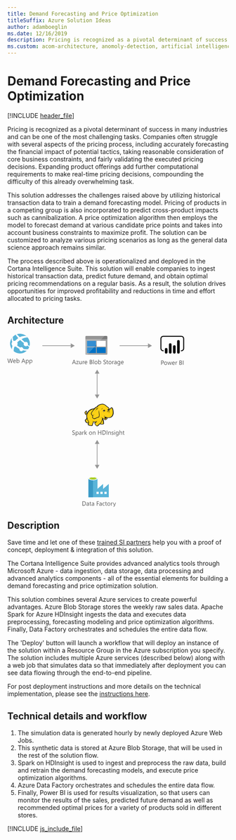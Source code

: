 ```yaml
---
title: Demand Forecasting and Price Optimization
titleSuffix: Azure Solution Ideas
author: adamboeglin
ms.date: 12/16/2019
description: Pricing is recognized as a pivotal determinant of success in many industries and can be one of the most challenging tasks. Companies often struggle with several aspects of the pricing process, including accurately forecasting the financial impact of potential tactics, taking reasonable consideration of core business constraints, and fairly validating the executed pricing decisions. Expanding product offerings add further computational requirements to make real-time pricing decisions, compounding the difficulty of this already overwhelming task.
ms.custom: acom-architecture, anomoly-detection, artificial intelligence, solution architectures, Azure, ai gallery, 'https://azure.microsoft.com/solutions/architecture/demand-forecasting-and-price-optimization/'
---
```

# Demand Forecasting and Price Optimization

[!INCLUDE [header_file](../header.md)]

Pricing is recognized as a pivotal determinant of success in many industries and can be one of the most challenging tasks. Companies often struggle with several aspects of the pricing process, including accurately forecasting the financial impact of potential tactics, taking reasonable consideration of core business constraints, and fairly validating the executed pricing decisions. Expanding product offerings add further computational requirements to make real-time pricing decisions, compounding the difficulty of this already overwhelming task.

This solution addresses the challenges raised above by utilizing historical transaction data to train a demand forecasting model. Pricing of products in a competing group is also incorporated to predict cross-product impacts such as cannibalization. A price optimization algorithm then employs the model to forecast demand at various candidate price points and takes into account business constraints to maximize profit. The solution can be customized to analyze various pricing scenarios as long as the general data science approach remains similar.

The process described above is operationalized and deployed in the Cortana Intelligence Suite. This solution will enable companies to ingest historical transaction data, predict future demand, and obtain optimal pricing recommendations on a regular basis. As a result, the solution drives opportunities for improved profitability and reductions in time and effort allocated to pricing tasks.

## Architecture

<svg class="architecture-diagram" aria-labelledby="demand-forecasting-and-price-optimization" height="394.688" viewbox="0 0 402.691 394.688" width="402.691" xmlns="http://www.w3.org/2000/svg">
    <path d="M12.729 56.644l-2.769 9.8H8.613L6.6 59.282a4.494 4.494 0 01-.157-1h-.031a5.06 5.06 0 01-.178.984L4.2 66.446H2.871L0 56.644h1.265l2.085 7.52a4.959 4.959 0 01.164.984h.034a5.785 5.785 0 01.212-.984l2.167-7.52h1.1l2.078 7.574a5.562 5.562 0 01.164.916H9.3a5.448 5.448 0 01.185-.943l2-7.547zM19.325 63.226h-4.942a2.618 2.618 0 00.629 1.8 2.169 2.169 0 001.654.637 3.439 3.439 0 002.174-.779v1.053a4.065 4.065 0 01-2.44.67 2.959 2.959 0 01-2.331-.954 3.9 3.9 0 01-.848-2.683 3.828 3.828 0 01.926-2.663 2.967 2.967 0 012.3-1.028 2.631 2.631 0 012.126.889 3.7 3.7 0 01.752 2.467zm-1.148-.949a2.283 2.283 0 00-.468-1.512 1.6 1.6 0 00-1.282-.539 1.811 1.811 0 00-1.347.566 2.577 2.577 0 00-.684 1.484zM22.169 65.435h-.027v1.012h-1.121V56.083h1.121v4.594h.027a2.651 2.651 0 012.42-1.395 2.564 2.564 0 012.109.939 3.885 3.885 0 01.762 2.52 4.337 4.337 0 01-.854 2.812 2.846 2.846 0 01-2.338 1.057 2.3 2.3 0 01-2.099-1.175zm-.027-2.824v.979a2.081 2.081 0 00.564 1.473 2.011 2.011 0 003.028-.174 3.579 3.579 0 00.578-2.168 2.824 2.824 0 00-.54-1.832 1.788 1.788 0 00-1.463-.662 1.987 1.987 0 00-1.572.68 2.5 2.5 0 00-.595 1.703zM40.824 66.446h-1.271L38.514 63.7h-4.157l-.978 2.748H32.1l3.76-9.8h1.189zm-2.687-3.781L36.6 58.489a4 4 0 01-.15-.656h-.027a3.69 3.69 0 01-.157.656l-1.526 4.176zM43.265 65.435h-.027v4.23h-1.122V59.446h1.121v1.23h.027a2.651 2.651 0 012.42-1.395 2.562 2.562 0 012.112.939 3.9 3.9 0 01.759 2.52 4.337 4.337 0 01-.854 2.812 2.846 2.846 0 01-2.338 1.057 2.343 2.343 0 01-2.098-1.174zm-.027-2.824v.979a2.081 2.081 0 00.564 1.473 2.011 2.011 0 003.028-.174 3.579 3.579 0 00.578-2.168 2.824 2.824 0 00-.54-1.832 1.788 1.788 0 00-1.463-.662 1.987 1.987 0 00-1.572.68 2.5 2.5 0 00-.596 1.703zM51.5 65.435h-.027v4.23h-1.126V59.446h1.121v1.23h.032a2.651 2.651 0 012.42-1.395 2.562 2.562 0 012.112.939 3.9 3.9 0 01.759 2.52 4.337 4.337 0 01-.854 2.812 2.846 2.846 0 01-2.338 1.057 2.343 2.343 0 01-2.099-1.174zm-.027-2.824v.979a2.081 2.081 0 00.564 1.473 2.011 2.011 0 003.028-.174 3.579 3.579 0 00.578-2.168 2.824 2.824 0 00-.54-1.832 1.788 1.788 0 00-1.463-.662 1.987 1.987 0 00-1.572.68 2.5 2.5 0 00-.6 1.703z" fill="#5b5b5b"/>
    <path d="M42.394 40.269a22.351 22.351 0 01-31.509-4.047 22.3 22.3 0 014.047-31.51A22.4 22.4 0 0146.441 8.76a22.315 22.315 0 01-4.047 31.509z" fill="#59b4d9"/>
    <path d="M38.106 26.538a5.236 5.236 0 006.986.906c0-.222 0-.222.222-.444 2.255 1.571 3.6 2.7 4.491 3.142.24-.665.462-1.35.684-1.793-.906-.684-2.255-1.812-3.826-3.16a5.909 5.909 0 00-.683-4.713 5.152 5.152 0 00-6.3-1.127c-2.237-2.032-4.934-4.509-7.411-6.986 8.094-4.491 13.952-3.825 13.952-3.825a14.937 14.937 0 00-3.16-3.364 25.046 25.046 0 00-15.08 2.7c-2.014-2.033-4.047-4.288-6.3-6.764a17.861 17.861 0 00-2.92 1.127 44.984 44.984 0 006.081 7.651 65.984 65.984 0 00-6.3 5.415 3.074 3.074 0 01-.683.887 7.309 7.309 0 00-3.826.24 17.3 17.3 0 01-1.571-9.684A14.647 14.647 0 0010.2 9.665a13.235 13.235 0 00.906 9 6.744 6.744 0 000 8.334c0 .222.222.444.443.665a25.743 25.743 0 00-1.349 7.892c.222.222.222.444.462.665a27.515 27.515 0 003.586 3.6 31.821 31.821 0 011.59-10.121 7 7 0 003.142-.683c.683.683 1.349 1.127 1.811 1.589a37.234 37.234 0 006.745 4.269 3.975 3.975 0 00.665 3.16 4.646 4.646 0 006.3.887c.462-.443.906-.665 1.127-1.127a45.619 45.619 0 008.778.906c.462 0 2.033-2.255 2.938-3.6a24.6 24.6 0 01-11.033-.665 4.645 4.645 0 00-.905-1.811 4.351 4.351 0 00-5.858-1.127 28.35 28.35 0 01-6.284-4.047 6.125 6.125 0 00-1.127-.906 6.6 6.6 0 00.222-6.745c.222-.444.665-.665.905-.906 2.015-1.793 4.047-3.363 5.84-4.712l-.222-.222.222.222a79.678 79.678 0 008.557 7.189 5.313 5.313 0 00.445 5.167z" fill="#fff"/>
    <path d="M177.773 45.906a1.88 1.88 0 001.8 1.9h46.3a1.9 1.9 0 001.9-1.9v-33.1h-50z" fill="#a0a1a2"/>
    <path d="M225.873 5.106h-46.3a1.88 1.88 0 00-1.8 1.9v5.7h50v-5.7a1.9 1.9 0 00-1.9-1.9" fill="#7a7a7a"/>
    <path fill="#0072c6" d="M181.473 16.206h20.4v13h-20.4zM181.473 31.006h20.4v13h-20.4z"/>
    <path fill="#fff" d="M203.673 16.206h20.3v13h-20.3z"/>
    <path fill="#0072c6" d="M203.673 31.006h20.3v13h-20.3z"/>
    <path d="M179.773 5.106a2.006 2.006 0 00-2 2v38.6a2.006 2.006 0 002 2h2.2l39.4-42.6z" fill="#fff" opacity=".2"/>
    <path d="M156.137 69.256h-1.271l-1.039-2.748h-4.157l-.978 2.748h-1.278l3.76-9.8h1.189zm-2.687-3.78l-1.537-4.176a3.948 3.948 0 01-.15-.656h-.027a3.69 3.69 0 01-.157.656l-1.524 4.177zM162.31 62.577l-4.143 5.723h4.1v.957h-5.747v-.349l4.143-5.694h-3.753v-.957h5.4zM169.419 69.256H168.3v-1.107h-.027a2.3 2.3 0 01-2.16 1.271q-2.5 0-2.5-2.98v-4.184h1.114v4.006q0 2.215 1.7 2.215a1.717 1.717 0 001.35-.6 2.319 2.319 0 00.53-1.583v-4.038h1.121zM175.333 63.391a1.372 1.372 0 00-.848-.226 1.431 1.431 0 00-1.2.677 3.129 3.129 0 00-.482 1.846v3.568h-1.121v-7h1.118V63.7h.027a2.447 2.447 0 01.731-1.152 1.669 1.669 0 011.1-.413 1.839 1.839 0 01.67.1zM181.991 66.036h-4.942a2.616 2.616 0 00.629 1.8 2.167 2.167 0 001.654.636 3.441 3.441 0 002.174-.779v1.057a4.065 4.065 0 01-2.44.67 2.955 2.955 0 01-2.331-.954 3.9 3.9 0 01-.848-2.683 3.83 3.83 0 01.926-2.663 2.971 2.971 0 012.3-1.028 2.631 2.631 0 012.126.889 3.707 3.707 0 01.752 2.468zm-1.148-.95a2.281 2.281 0 00-.468-1.511 1.6 1.6 0 00-1.282-.54 1.808 1.808 0 00-1.347.567 2.577 2.577 0 00-.684 1.483zM187.671 69.256v-9.8h2.789a3.053 3.053 0 012.017.622 2.011 2.011 0 01.745 1.62 2.385 2.385 0 01-.451 1.449 2.432 2.432 0 01-1.244.875v.027a2.492 2.492 0 011.586.749 2.3 2.3 0 01.595 1.644 2.562 2.562 0 01-.9 2.037 3.358 3.358 0 01-2.276.779zm1.148-8.764v3.165H190a2.23 2.23 0 001.483-.455 1.583 1.583 0 00.54-1.281q0-1.43-1.88-1.429zm0 4.2v3.527h1.559a2.334 2.334 0 001.569-.479 1.64 1.64 0 00.557-1.312q0-1.736-2.365-1.736zM196.667 69.256h-1.121V58.893h1.121zM201.863 69.42a3.246 3.246 0 01-2.478-.981 3.631 3.631 0 01-.926-2.6 3.784 3.784 0 01.964-2.755 3.468 3.468 0 012.6-.991 3.14 3.14 0 012.444.964 3.822 3.822 0 01.878 2.673 3.759 3.759 0 01-.947 2.683 3.316 3.316 0 01-2.535 1.007zm.082-6.385a2.131 2.131 0 00-1.709.735 3.015 3.015 0 00-.629 2.026 2.855 2.855 0 00.636 1.962 2.161 2.161 0 001.7.718 2.051 2.051 0 001.671-.7 3.054 3.054 0 00.584-2 3.107 3.107 0 00-.584-2.023 2.041 2.041 0 00-1.669-.718zM208.289 68.244h-.027v1.012h-1.122V58.893h1.121v4.594h.027a2.651 2.651 0 012.42-1.395 2.566 2.566 0 012.109.94 3.878 3.878 0 01.762 2.519 4.344 4.344 0 01-.854 2.813 2.848 2.848 0 01-2.338 1.056 2.3 2.3 0 01-2.098-1.176zm-.027-2.823v.979a2.084 2.084 0 00.564 1.474 2.012 2.012 0 003.028-.175 3.573 3.573 0 00.578-2.167 2.822 2.822 0 00-.54-1.832 1.789 1.789 0 00-1.463-.663 1.984 1.984 0 00-1.572.681 2.5 2.5 0 00-.596 1.703zM218.9 68.859v-1.353a2.629 2.629 0 00.557.369 4.407 4.407 0 00.684.276 5.29 5.29 0 00.721.175 4.018 4.018 0 00.67.062 2.627 2.627 0 001.58-.388 1.475 1.475 0 00.349-1.822 1.979 1.979 0 00-.482-.537 4.859 4.859 0 00-.728-.465q-.42-.221-.906-.468-.513-.259-.957-.526a4.114 4.114 0 01-.772-.588 2.461 2.461 0 01-.516-.729 2.482 2.482 0 01.106-2.119 2.524 2.524 0 01.772-.816 3.5 3.5 0 011.09-.479 4.961 4.961 0 011.248-.157 4.783 4.783 0 012.112.349v1.287a3.828 3.828 0 00-2.229-.6 3.64 3.64 0 00-.752.079 2.088 2.088 0 00-.67.256 1.491 1.491 0 00-.479.458 1.216 1.216 0 00-.185.684 1.407 1.407 0 00.14.649 1.592 1.592 0 00.414.5 4.127 4.127 0 00.667.438q.393.212.906.465t1 .547a4.573 4.573 0 01.827.636 2.837 2.837 0 01.564.772 2.169 2.169 0 01.208.971 2.467 2.467 0 01-.284 1.228 2.328 2.328 0 01-.766.816 3.368 3.368 0 01-1.111.455 6.125 6.125 0 01-1.326.14 5.326 5.326 0 01-.574-.038q-.342-.037-.7-.109a5.377 5.377 0 01-.673-.178 2.069 2.069 0 01-.505-.24zM229.439 69.188a2.167 2.167 0 01-1.046.219q-1.839 0-1.839-2.051v-4.143h-1.2v-.957h1.2v-1.709l1.121-.362v2.071h1.764v.957h-1.764v3.944a1.635 1.635 0 00.239 1 .955.955 0 00.793.3 1.177 1.177 0 00.731-.232zM233.752 69.42a3.246 3.246 0 01-2.478-.981 3.631 3.631 0 01-.926-2.6 3.784 3.784 0 01.964-2.755 3.468 3.468 0 012.6-.991 3.14 3.14 0 012.444.964 3.822 3.822 0 01.878 2.673 3.759 3.759 0 01-.947 2.683 3.316 3.316 0 01-2.535 1.007zm.082-6.385a2.131 2.131 0 00-1.709.735 3.015 3.015 0 00-.625 2.03 2.855 2.855 0 00.636 1.962 2.161 2.161 0 001.7.718 2.051 2.051 0 001.671-.7 3.054 3.054 0 00.584-2 3.107 3.107 0 00-.584-2.023 2.041 2.041 0 00-1.673-.722zM242.68 63.391a1.372 1.372 0 00-.848-.226 1.431 1.431 0 00-1.2.677 3.129 3.129 0 00-.482 1.846v3.568h-1.12v-7h1.121V63.7h.027a2.447 2.447 0 01.731-1.152 1.669 1.669 0 011.1-.413 1.839 1.839 0 01.67.1zM248.908 69.256h-1.121v-1.094h-.027a2.347 2.347 0 01-2.153 1.258 2.3 2.3 0 01-1.637-.554 1.919 1.919 0 01-.591-1.47q0-1.961 2.311-2.283l2.1-.294q0-1.784-1.442-1.784a3.445 3.445 0 00-2.283.861v-1.148a4.337 4.337 0 012.379-.656q2.468 0 2.468 2.611zm-1.121-3.541l-1.688.232a2.759 2.759 0 00-1.176.386 1.115 1.115 0 00-.4.981 1.067 1.067 0 00.366.837 1.411 1.411 0 00.974.325 1.8 1.8 0 001.377-.585 2.086 2.086 0 00.543-1.479zM256.995 68.7q0 3.855-3.691 3.855a4.955 4.955 0 01-2.27-.492v-1.125a4.659 4.659 0 002.256.656q2.584 0 2.584-2.748v-.766h-.027a2.833 2.833 0 01-4.508.407 3.733 3.733 0 01-.8-2.506 4.36 4.36 0 01.858-2.837 2.865 2.865 0 012.348-1.053 2.281 2.281 0 012.1 1.135h.027v-.971h1.121zm-1.121-2.6v-1.041a2 2 0 00-.564-1.429 1.857 1.857 0 00-1.4-.595 1.947 1.947 0 00-1.627.755 3.372 3.372 0 00-.588 2.116 2.9 2.9 0 00.564 1.87 1.822 1.822 0 001.494.7 1.952 1.952 0 001.535-.67 2.5 2.5 0 00.586-1.715zM264.89 66.036h-4.942a2.616 2.616 0 00.629 1.8 2.167 2.167 0 001.654.636 3.441 3.441 0 002.169-.772v1.05a4.065 4.065 0 01-2.44.67 2.955 2.955 0 01-2.331-.954 3.9 3.9 0 01-.848-2.683 3.83 3.83 0 01.926-2.663 2.971 2.971 0 012.3-1.028 2.631 2.631 0 012.126.889 3.707 3.707 0 01.752 2.468zm-1.148-.95a2.281 2.281 0 00-.468-1.511 1.6 1.6 0 00-1.282-.54 1.808 1.808 0 00-1.347.567 2.577 2.577 0 00-.684 1.483zM351.5 67.028v3.705h-1.15v-9.8h2.693a3.553 3.553 0 012.437.766 2.734 2.734 0 01.865 2.16 2.972 2.972 0 01-.96 2.283 3.673 3.673 0 01-2.594.889zm0-5.059v4.02h1.2a2.69 2.69 0 001.815-.544 1.924 1.924 0 00.625-1.534q0-1.942-2.3-1.941zM360.446 70.9a3.249 3.249 0 01-2.478-.981 3.631 3.631 0 01-.926-2.6 3.788 3.788 0 01.964-2.756 3.467 3.467 0 012.6-.99 3.14 3.14 0 012.444.963 3.825 3.825 0 01.878 2.674 3.762 3.762 0 01-.947 2.683 3.316 3.316 0 01-2.535 1.007zm.082-6.385a2.131 2.131 0 00-1.709.734 3.019 3.019 0 00-.629 2.027 2.852 2.852 0 00.636 1.961 2.161 2.161 0 001.7.719 2.049 2.049 0 001.671-.705 3.053 3.053 0 00.584-2 3.107 3.107 0 00-.584-2.023 2.039 2.039 0 00-1.669-.715zM374.542 63.733l-2.1 7h-1.162l-1.442-5.012a3.247 3.247 0 01-.109-.648h-.029a3.059 3.059 0 01-.144.635l-1.565 5.025h-1.121l-2.119-7h1.176L367.378 69a3.167 3.167 0 01.1.629h.055a2.931 2.931 0 01.123-.643l1.613-5.25h1.025l1.449 5.277a3.784 3.784 0 01.1.629h.055a2.915 2.915 0 01.116-.629l1.422-5.277zM381.4 67.513h-4.942a2.618 2.618 0 00.629 1.8 2.169 2.169 0 001.654.637 3.439 3.439 0 002.174-.779v1.053a4.065 4.065 0 01-2.44.67 2.959 2.959 0 01-2.331-.954 3.9 3.9 0 01-.848-2.683 3.828 3.828 0 01.926-2.663 2.967 2.967 0 012.3-1.028 2.631 2.631 0 012.126.889 3.7 3.7 0 01.752 2.467zm-1.148-.949a2.283 2.283 0 00-.468-1.512 1.6 1.6 0 00-1.282-.539 1.811 1.811 0 00-1.347.566 2.577 2.577 0 00-.684 1.484zM386.744 64.868a1.37 1.37 0 00-.848-.227 1.432 1.432 0 00-1.2.678 3.129 3.129 0 00-.482 1.846v3.568h-1.121v-7h1.121v1.441h.027a2.447 2.447 0 01.731-1.151 1.664 1.664 0 011.1-.413 1.816 1.816 0 01.67.1zM391.946 70.733v-9.8h2.789a3.051 3.051 0 012.017.621 2.012 2.012 0 01.745 1.621 2.385 2.385 0 01-.451 1.449 2.436 2.436 0 01-1.244.875v.027a2.491 2.491 0 011.586.748 2.3 2.3 0 01.595 1.645 2.564 2.564 0 01-.9 2.037 3.358 3.358 0 01-2.276.779zm1.148-8.764v3.164h1.176a2.229 2.229 0 001.483-.454 1.585 1.585 0 00.54-1.282q0-1.428-1.88-1.428zm0 4.2v3.527h1.559a2.339 2.339 0 001.569-.479 1.641 1.641 0 00.557-1.312q0-1.737-2.365-1.736zM401.12 70.733h-1.148v-9.8h1.148z" fill="#5b5b5b"/>
    <path d="M396.316 39.848h-1.09v-2.18h1.09a4.2 4.2 0 004.195-4.195V11.205a4.2 4.2 0 00-4.195-4.2h-41.3a4.2 4.2 0 00-4.195 4.2v22.269a4.2 4.2 0 004.195 4.195h1.09v2.18h-1.09a6.382 6.382 0 01-6.374-6.375V11.205a6.382 6.382 0 016.375-6.375h41.3a6.382 6.382 0 016.375 6.375v22.269a6.382 6.382 0 01-6.375 6.375"/>
    <path d="M361.711 32.549a2.958 2.958 0 012.958 2.958v6.821a2.958 2.958 0 01-2.958 2.958 2.958 2.958 0 01-2.959-2.957v-6.821a2.958 2.958 0 012.958-2.958zM371.015 45.287a2.959 2.959 0 01-2.959-2.958V24.82a2.959 2.959 0 115.917 0v17.509a2.959 2.959 0 01-2.958 2.959M389.622 45.2a2.959 2.959 0 01-2.959-2.958v-24.8a2.959 2.959 0 115.917 0v24.8a2.959 2.959 0 01-2.958 2.959M380.319 45.287a2.959 2.959 0 01-2.959-2.958V29.322a2.959 2.959 0 115.917 0v13.007a2.959 2.959 0 01-2.958 2.959"/>
    <path fill="#fcd116" d="M198.571 170.718l-4.625.793-4.097 1.85-3.568 2.246-3.436 4.097-1.851 1.983-1.85.66-.528-1.189.925-1.189.132-1.718h.661l.528.528-.132-1.718-.661-.528v-.661l-1.586.925-1.585 1.718-.265 1.586.661 1.321.529 2.115 1.189.528h1.322l1.189-.793-.793 4.097.793 4.493-.925 2.115-2.775 3.039.396 1.983 1.454 2.114 2.511 1.718 1.454.265h1.453l-.925 3.964 3.436 1.454 4.361.528 1.454-1.057.132-2.511 1.718-2.775.132-2.247 3.965.397 3.7-.397-3.7 2.247.661 2.643 2.246 3.7 2.379.926 1.718-.661.793-1.586 3.832-2.907.793.66 5.947.265 1.19-1.058.132-1.718-.397-.66-.264-4.626-1.982-3.964.264-1.851 1.189.661 3.437 3.172 1.585.132 1.851-.793 1.85-1.321.925-3.04 5.286.397 3.304-1.322 2.643-2.379 1.85-3.568.529-4.229-.397-4.757-1.057-4.362-1.057-1.453-1.454-.397-2.511 2.776-2.247.792-1.982-3.303-1.982-1.851-1.19-.66-4.228-3.701-3.569-1.85-3.436-.264-4.096.661-3.569 1.321-2.378 1.982-1.983 2.379-1.982.529-3.436 3.304z"/>
    <path d="M241.521 174.55a14.653 14.653 0 00-1.586-5.286c-.132-.132-.264-.4-.4-.529a5.457 5.457 0 00-1.454-.925 1.96 1.96 0 00-1.718 0c-.132.132-.264.132-.4.264a7.33 7.33 0 00-.793 1.057 9.318 9.318 0 01-.925 1.189 5.128 5.128 0 01-1.454.793 5.128 5.128 0 00-.793-1.454 12.4 12.4 0 00-1.189-1.586l-1.057-1.057-1.189-.793a29.418 29.418 0 01-3.172-2.511c-.4-.4-.925-.793-1.322-1.189a11.711 11.711 0 00-7-3.04 19.132 19.132 0 00-7.929 1.718 13.93 13.93 0 00-3.436 2.114 18.967 18.967 0 00-2.511 2.907 3.91 3.91 0 00-1.322.264 4.69 4.69 0 00-1.586 1.057 8.55 8.55 0 01-1.185 1.057l-1.057 1.057a28.952 28.952 0 00-6.872 1.718 19.8 19.8 0 00-5.683 3.436 9.936 9.936 0 00-1.982 2.114 21.524 21.524 0 00-1.454 2.247l-1.189 1.189a2.742 2.742 0 01-1.322.793 1.023 1.023 0 01-.4.132v-.132a3.389 3.389 0 00.793-2.511c.132.132.132.264.264.4s.132.264.264.4l.264-.264.4.132a5.542 5.542 0 00.132-2.114 1.816 1.816 0 00-.661-1.057c0-.132.132-.132.132-.264a1.91 1.91 0 00.264-.925l-.264-.132.264.132.4-.264-.529.132a8.585 8.585 0 00-3.568 2.247 5.868 5.868 0 00-1.057 1.454 2.949 2.949 0 00-.4 1.718 3.97 3.97 0 00.793 1.454 8.422 8.422 0 00.264.925 1.878 1.878 0 01.264.793 2.746 2.746 0 001.454 1.322 3.221 3.221 0 001.586 0c-.132.661-.132 1.322-.264 1.982a27.663 27.663 0 00.132 3.172 1.676 1.676 0 00.132.793c0 .264.132.529.132.793a1.878 1.878 0 00-.264.793 5.523 5.523 0 01-.529 1.322l-1.057 1.057-.925.925-.264.264a1.625 1.625 0 00-.661 1.85 18.821 18.821 0 00.661 2.114 8.032 8.032 0 001.322 1.85 14.113 14.113 0 003.3 2.114 3.92 3.92 0 002.114.264c0 .132 0 .264-.132.264a6.443 6.443 0 00-.4.925c-.793 1.85 0 2.775 1.322 3.3a12.99 12.99 0 002.114.661c.132 0 .264.132.529.132a19.751 19.751 0 003.7.793c1.454.132 2.775-.264 3.172-1.586a5.816 5.816 0 00.264-1.322V206a7.076 7.076 0 01.925-1.586c0-.132.132-.132.132-.264.264-.529.529-.793.529-1.189v-1.586a15.994 15.994 0 002.511.132h1.322c-.132 0-.264.132-.4.132a.129.129 0 00-.132.132c-1.189.529-1.189 1.718-.793 2.775a6.285 6.285 0 001.454 2.643 10.365 10.365 0 002.643 3.04c1.057.661 2.247.661 3.832-.132a2.746 2.746 0 001.322-1.454c.132-.132.264-.4.4-.529a19.778 19.778 0 011.982-1.586 5.6 5.6 0 01.925-.661 4.4 4.4 0 00.793.4 4.955 4.955 0 001.454.132h3.436a3.823 3.823 0 002.247-.4 2.286 2.286 0 001.057-1.982v-1.057a1.757 1.757 0 00-.4-.925v-2.907a6.633 6.633 0 00-.264-1.586 6.442 6.442 0 00-.529-1.454c-.132-.4-.264-.661-.4-1.057l-.264.132.264-.132a8.084 8.084 0 00-.661-1.586v-.4l.529.529.793.793a9.1 9.1 0 001.718 1.454 3.19 3.19 0 002.247.529 5.239 5.239 0 002.907-1.057 6.459 6.459 0 001.85-2.379c.132-.264.132-.529.264-.793 0-.264.132-.4.132-.661a15.132 15.132 0 004.229.132 11.72 11.72 0 003.832-1.057 9.717 9.717 0 003.832-3.832 14.938 14.938 0 001.85-5.947c-.116-1.58-.248-3.956-.645-6.206zM221.7 190.541c-.4 1.322-1.057 3.568.793 3.965a2.354 2.354 0 001.982-.4 3.724 3.724 0 01-1.718 0 1.159 1.159 0 01-.925-.793c.132.132.4.132.925.264 1.322.264 2.643-.264 2.907-1.322a13.663 13.663 0 01.4-1.586 8.422 8.422 0 00.925.264c-.132.529-.4 1.057-.529 1.718a3.737 3.737 0 01-3.7 2.511c-1.454 0-2.247-.925-3.3-1.718-.661-.529-1.322-1.189-1.982-1.718a14.62 14.62 0 01-4.758-2.379 9.045 9.045 0 003.568 2.775 34.584 34.584 0 01-1.718 6.343c-.264 1.057-2.775 5.154-3.568 5.55-.529.264-3.568 2.907-4.229 3.3a5.93 5.93 0 01-1.454 1.718c-1.982 1.057-3.3-.925-4.361-2.643-.529-.793-1.85-3.04-.661-3.7 1.057-.529 1.718-1.057 2.907-1.718a4.016 4.016 0 00.661.925c0-.4-.132-.661-.132-1.057a3.772 3.772 0 010-1.718c0-.529.132-1.189.132-1.718-.132.661-.529 1.189-.661 1.85a1.191 1.191 0 00-.132.661 21.353 21.353 0 01-7.665.132c-.132-.925-.4-1.982-.529-2.643v4.229a3.008 3.008 0 01-.529 2.114c-.4.793-.661.925-1.322 2.247a11.368 11.368 0 01-.132 2.114c-.4 1.322-3.965.264-4.89 0-1.189-.264-3.568-.793-3.04-2.379a19.168 19.168 0 001.189-4.758 25.648 25.648 0 01-4.493-11.1 13.782 13.782 0 01.529-6.476 17.58 17.58 0 014.625-7.268c3.04-2.643 5.815-3.7 10.308-4.361-1.057 1.189-2.114 2.511-3.3 3.832a20.478 20.478 0 00-2.643 4.229c-1.057 2.114-1.057 2.907.4 4.625 1.189 1.586 1.85 2.247 2.247 3.832a8.559 8.559 0 00-.661 2.775c1.454 1.586 2.511 2.643 3.832 2.907a5.118 5.118 0 003.7-.4c2.643-1.322 5.154-3.172 8.194-3.3 1.454-3.436 1.322-6.343.529-9.779a58.531 58.531 0 01-.793-6.74 17.227 17.227 0 00-.264 6.872c.529 2.907.925 6.079-.529 8.59-2.775.264-5.154 1.85-7.665 3.172a4.364 4.364 0 01-3.172.264c-.793-.132-1.454-.793-2.643-2.114a6.139 6.139 0 01.793-3.04 57.631 57.631 0 013.172-5.418c-1.322 1.718-2.643 3.172-3.7 4.758a12.324 12.324 0 00-1.982-3.172 2.784 2.784 0 01-.4-3.436 14.2 14.2 0 012.633-4.223c2.114-2.379 4.1-4.89 6.476-7.268a5.035 5.035 0 013.436-1.454c1.586-.264 3.04-.529 4.625-.925a26.978 26.978 0 01-4.493.4c1.454-1.85 2.247-2.907 4.625-3.965 5.815-2.511 9.515-2.775 14.008 1.057a31.639 31.639 0 003.436 2.775 5.816 5.816 0 00-1.322.264 5.038 5.038 0 011.982.132c.132.132.4.264.529.4a5.381 5.381 0 011.85 1.586 17.5 17.5 0 011.586 2.643c-.264-.132-.529-.132-.793-.264a.8.8 0 00-.529-.132 1.589 1.589 0 00-1.057.264 4.306 4.306 0 01-1.718.529 1.459 1.459 0 001.057 0h.132c-.132.132-.132.4-.264.661a2.249 2.249 0 00.132.925c0 .132.132.132.132.264-.264.132-.4.132-.661.264a12.736 12.736 0 013.172 0c.132.4.132.661.264 1.057h-.4a1.808 1.808 0 00-1.85-.132c-2.247.529-1.718 1.85-2.775 3.832 1.057-1.322 1.057-2.775 2.775-3.172.4-.132.661-.264.925-.132a2.593 2.593 0 00-1.189 1.189c-.529 1.454-.132 2.511-.793 3.832.661-1.189.661-2.247 1.322-3.568.264-.4 1.057-1.189 1.454-1.189h.4a12.866 12.866 0 01.132 2.114 57.563 57.563 0 01-.529 3.568 9.474 9.474 0 001.189-3.568 10 10 0 000-3.965c-.4-1.85 1.454-1.454 2.511-2.379.793-.661 1.322-1.586 1.982-2.247s1.85.264 2.114 1.057a26.308 26.308 0 011.454 10.572c-.4 3.3-1.982 7-4.89 8.59-3.7 2.114-8.194.793-11.894-.4a9.44 9.44 0 01-1.982-1.057 2.969 2.969 0 01.268 2.383zm-3.3 13.348c-.132 1.322-.529 1.454-1.85 1.454a27.623 27.623 0 01-3.3-.132 7.179 7.179 0 01-1.454-.264c1.189-.925 3.3-4.625 3.7-5.947s.925-2.511 1.189-3.832a7.451 7.451 0 00.529 1.586 7.821 7.821 0 01.661 2.511 25.464 25.464 0 00.132 3.172 2.045 2.045 0 01.387 1.451zM179.805 176.4a2.109 2.109 0 00-.4 1.057c-.4 1.454.132 2.775-1.189 3.832.661 1.189.529 1.718 1.982 1.189a5.457 5.457 0 001.454-.925c-.132.529-.4 1.057-.529 1.586 0 .132 0 .132-.132.264-1.057.4-2.379.661-2.907-.4a6.543 6.543 0 01-.529-1.718c-1.715-1.713.796-4.092 2.25-4.885zm.132 1.586a.8.8 0 01.132-.529c0-.132 0-.132.132-.264.4.264.4.529.529 1.057-.264-.264-.53-.396-.793-.264zm1.322 15.462a31.234 31.234 0 003.568 7.665 9.105 9.105 0 01-.4 1.057c-1.057 1.454-3.7-.661-4.493-1.454a5.346 5.346 0 01-1.586-2.907c-.132-.661 0-.661.529-1.189l1.982-1.982zm50.351-21.805c0 .132.132.264.132.4l-.132.132c-.132-.132-.264-.4-.4-.529zm-49.162 8.057zm-2.114-3.172zm-3.3 5.022zm18.5 19.427zm32.246-9.779zm11.894-4.493z" fill="#1e1e1e"/>
    <path d="M224.341 175.079a13.744 13.744 0 00-1.982.264c0-.264-.132-.4-.132-.661a1.876 1.876 0 00-1.189-1.057c.4-.264.925-.529 1.322-.793-1.057.529-2.247.4-3.172.925-.793.529-1.85 2.247-2.643 2.907a11.024 11.024 0 001.586-1.057 2.45 2.45 0 00.264.925 2.082 2.082 0 00.925.925 4.134 4.134 0 00-.661 1.322 11.547 11.547 0 015.682-3.7zM214.826 173.1a5.216 5.216 0 013.3-4.1c-3.168.793-3.697 2.114-3.3 4.1zM219.98 188.162c-.132.4-.132 1.057-.264 1.454a5.72 5.72 0 01.661-1.586c.264-.529.4-.529.925-.793a12.28 12.28 0 001.322-.661c-.4 0-1.057.264-1.454.264-.926.133-1.058.397-1.19 1.322zM203.064 170.321c-1.189 1.189-2.247 5.022-2.643 6.608.529-1.322 1.982-4.89 3.04-5.815a2.765 2.765 0 01.793-.529c-.793 1.322-.661 1.586-.4 3.3a6.977 6.977 0 011.85-3.832c1.057-.264 2.114-.661 3.3-1.057-1.322.132-2.511.264-3.832.4-1.183.264-1.447.264-2.108.925z" fill="#1e1e1e"/>
    <path d="M218.791 177.061a.887.887 0 011.586-.793v.132a8.551 8.551 0 00-1.189 1.057.422.422 0 01-.4-.4" fill="#fffacb"/>
    <path d="M147.935 229.5v-1.35a2.616 2.616 0 00.557.369 4.407 4.407 0 00.684.276 5.29 5.29 0 00.721.175 4.022 4.022 0 00.67.062 2.626 2.626 0 001.583-.393 1.475 1.475 0 00.349-1.822 1.979 1.979 0 00-.482-.537 4.859 4.859 0 00-.728-.465q-.42-.221-.906-.468-.513-.259-.957-.526a4.114 4.114 0 01-.772-.588 2.453 2.453 0 01-.516-.729 2.482 2.482 0 01.106-2.119 2.529 2.529 0 01.772-.816 3.5 3.5 0 011.09-.479 4.961 4.961 0 011.248-.157 4.78 4.78 0 012.112.349v1.292a3.826 3.826 0 00-2.229-.6 3.643 3.643 0 00-.752.079 2.093 2.093 0 00-.67.256 1.5 1.5 0 00-.479.458 1.216 1.216 0 00-.185.684 1.4 1.4 0 00.14.649 1.6 1.6 0 00.414.5 4.127 4.127 0 00.667.438q.393.212.906.465t1 .547a4.556 4.556 0 01.827.636 2.837 2.837 0 01.564.772 2.176 2.176 0 01.208.971 2.467 2.467 0 01-.284 1.228 2.333 2.333 0 01-.766.816 3.364 3.364 0 01-1.111.455 6.125 6.125 0 01-1.326.14 5.341 5.341 0 01-.574-.038q-.342-.037-.7-.109a5.4 5.4 0 01-.673-.178 2.069 2.069 0 01-.508-.243zM156.828 228.889h-.028v4.231h-1.12V222.9h1.12v1.23h.027a2.651 2.651 0 012.42-1.395 2.563 2.563 0 012.112.94 3.89 3.89 0 01.759 2.519 4.342 4.342 0 01-.854 2.813 2.848 2.848 0 01-2.338 1.056 2.341 2.341 0 01-2.098-1.174zm-.027-2.823v.978a2.084 2.084 0 00.564 1.474 2.012 2.012 0 003.028-.175 3.576 3.576 0 00.578-2.167 2.822 2.822 0 00-.54-1.832 1.789 1.789 0 00-1.463-.663 1.984 1.984 0 00-1.572.681 2.5 2.5 0 00-.596 1.704zM168.736 229.9h-1.121v-1.094h-.027a2.347 2.347 0 01-2.153 1.258 2.3 2.3 0 01-1.637-.554 1.918 1.918 0 01-.591-1.47q0-1.961 2.311-2.283l2.1-.294q0-1.784-1.442-1.784a3.446 3.446 0 00-2.283.861v-1.148a4.337 4.337 0 012.379-.656q2.468 0 2.468 2.611zm-1.121-3.541l-1.688.232a2.759 2.759 0 00-1.176.386 1.116 1.116 0 00-.4.981 1.065 1.065 0 00.366.837 1.411 1.411 0 00.974.325 1.8 1.8 0 001.377-.585 2.086 2.086 0 00.543-1.479zM174.5 224.035a1.371 1.371 0 00-.848-.226 1.431 1.431 0 00-1.2.677 3.129 3.129 0 00-.482 1.846v3.568h-1.121v-7h1.121v1.442h.03a2.45 2.45 0 01.731-1.152 1.669 1.669 0 011.1-.413 1.837 1.837 0 01.67.1zM181.526 229.9h-1.572l-3.09-3.363h-.027v3.363h-1.121v-10.363h1.121v6.569h.027l2.936-3.206h1.47l-3.247 3.377zM189.436 230.065a3.245 3.245 0 01-2.478-.981 3.631 3.631 0 01-.926-2.6 3.784 3.784 0 01.964-2.755 3.468 3.468 0 012.6-.991 3.14 3.14 0 012.444.964 3.822 3.822 0 01.878 2.673 3.761 3.761 0 01-.947 2.683 3.316 3.316 0 01-2.535 1.007zm.082-6.385a2.132 2.132 0 00-1.709.735 3.015 3.015 0 00-.629 2.026 2.855 2.855 0 00.636 1.962 2.161 2.161 0 001.7.718 2.051 2.051 0 001.671-.7 3.054 3.054 0 00.584-2 3.107 3.107 0 00-.584-2.023 2.041 2.041 0 00-1.669-.718zM200.523 229.9H199.4v-3.992q0-2.228-1.627-2.229a1.766 1.766 0 00-1.391.632 2.344 2.344 0 00-.55 1.6v3.989h-1.121v-7h1.121v1.162h.027a2.527 2.527 0 012.3-1.326 2.142 2.142 0 011.757.741 3.3 3.3 0 01.608 2.144zM213.99 229.9h-1.148v-4.47h-5.072v4.47h-1.148v-9.8h1.148v4.3h5.072v-4.3h1.148zM216.561 229.9v-9.8h2.707q5.182 0 5.182 4.778a4.814 4.814 0 01-1.439 3.646 5.335 5.335 0 01-3.852 1.378zm1.148-8.764v7.725h1.463a4.154 4.154 0 003-1.032 3.87 3.87 0 001.073-2.926q0-3.768-4.006-3.767zM227.525 229.9h-1.148v-9.8h1.148zM235.763 229.9h-1.121v-3.992q0-2.228-1.627-2.229a1.766 1.766 0 00-1.391.632 2.344 2.344 0 00-.55 1.6v3.989h-1.121v-7h1.121v1.162h.027a2.527 2.527 0 012.3-1.326 2.142 2.142 0 011.757.741 3.3 3.3 0 01.608 2.144zM237.451 229.648v-1.2a3.318 3.318 0 002.017.677q1.477 0 1.477-.984a.862.862 0 00-.126-.476 1.279 1.279 0 00-.342-.345 2.641 2.641 0 00-.506-.271q-.291-.119-.625-.249a8.083 8.083 0 01-.817-.372 2.51 2.51 0 01-.588-.424 1.58 1.58 0 01-.355-.537 1.9 1.9 0 01-.12-.7 1.677 1.677 0 01.226-.872 2 2 0 01.6-.635 2.766 2.766 0 01.858-.387 3.833 3.833 0 01.995-.13 4.011 4.011 0 011.627.314v1.135a3.174 3.174 0 00-1.777-.506 2.117 2.117 0 00-.567.071 1.4 1.4 0 00-.434.2.928.928 0 00-.28.312.813.813 0 00-.1.4.954.954 0 00.1.458 1.008 1.008 0 00.291.328 2.25 2.25 0 00.465.26q.273.117.622.253a8.4 8.4 0 01.834.366 2.819 2.819 0 01.629.424 1.646 1.646 0 01.4.543 1.756 1.756 0 01.14.731 1.726 1.726 0 01-.229.9 1.959 1.959 0 01-.612.636 2.821 2.821 0 01-.882.376 4.352 4.352 0 01-1.046.123 3.979 3.979 0 01-1.875-.419zM244.39 221.123a.71.71 0 01-.513-.205.692.692 0 01-.212-.52.719.719 0 01.725-.731.722.722 0 01.523.209.73.73 0 010 1.035.72.72 0 01-.523.212zm.547 8.777h-1.121v-7h1.121zM253.181 229.34q0 3.855-3.691 3.855a4.956 4.956 0 01-2.27-.492v-1.121a4.662 4.662 0 002.256.656q2.584 0 2.584-2.748v-.766h-.027a2.833 2.833 0 01-4.508.407 3.73 3.73 0 01-.8-2.506 4.357 4.357 0 01.858-2.837 2.865 2.865 0 012.348-1.053 2.281 2.281 0 012.1 1.135h.027v-.97h1.121zm-1.121-2.6v-1.04a2 2 0 00-.564-1.429 1.857 1.857 0 00-1.4-.595 1.948 1.948 0 00-1.627.755 3.372 3.372 0 00-.588 2.116 2.9 2.9 0 00.564 1.87 1.823 1.823 0 001.494.7 1.953 1.953 0 001.535-.67 2.5 2.5 0 00.586-1.712zM261.261 229.9h-1.121v-4.033q0-2.187-1.627-2.187a1.775 1.775 0 00-1.381.632 2.358 2.358 0 00-.561 1.624v3.964h-1.121v-10.363h1.121v4.525h.027a2.546 2.546 0 012.3-1.326q2.365 0 2.365 2.851zM266.62 229.832a2.164 2.164 0 01-1.046.219q-1.839 0-1.839-2.051v-4.143h-1.2v-.957h1.2v-1.709l1.121-.362v2.071h1.764v.957h-1.764v3.943a1.635 1.635 0 00.239 1 .956.956 0 00.793.3 1.176 1.176 0 00.731-.232z" fill="#5b5b5b"/>
    <path fill="#969696" d="M79.638 26.562h66.265v1.5H79.638z"/>
    <path fill="#969696" d="M144.371 22.076l9.067 5.235-9.067 5.236V22.076zM255.638 26.562h66.265v1.5h-66.265z"/>
    <path fill="#969696" d="M320.371 22.076l9.067 5.235-9.067 5.236V22.076zM203.742 89.198h1.5v50.73h-1.5z"/>
    <path fill="#969696" d="M209.727 138.397l-5.235 9.067-5.236-9.067h10.471zM209.727 90.731l-5.235-9.068-5.236 9.068h10.471zM203.742 249.198h1.5v50.73h-1.5z"/>
    <path fill="#969696" d="M209.727 298.397l-5.235 9.067-5.236-9.067h10.471zM209.727 250.731l-5.235-9.068-5.236 9.068h10.471z"/>
    <path d="M171.022 391.393v-9.8h2.707q5.182 0 5.182 4.778a4.812 4.812 0 01-1.439 3.646 5.335 5.335 0 01-3.852 1.378zm1.148-8.764v7.725h1.463a4.154 4.154 0 003-1.032 3.87 3.87 0 001.073-2.926q0-3.768-4.006-3.767zM185.7 391.393h-1.121V390.3h-.027a2.347 2.347 0 01-2.153 1.258 2.3 2.3 0 01-1.639-.558 1.919 1.919 0 01-.591-1.47q0-1.961 2.311-2.283l2.1-.294q0-1.784-1.442-1.784a3.446 3.446 0 00-2.283.861v-1.148a4.337 4.337 0 012.379-.656q2.468 0 2.468 2.611zm-1.121-3.541l-1.688.232a2.759 2.759 0 00-1.176.386 1.116 1.116 0 00-.4.981 1.067 1.067 0 00.366.837 1.411 1.411 0 00.974.325 1.8 1.8 0 001.377-.585 2.086 2.086 0 00.543-1.479zM191.058 391.324a2.164 2.164 0 01-1.046.219q-1.839 0-1.839-2.051v-4.142h-1.2v-.957h1.2v-1.709l1.121-.362v2.071h1.764v.957h-1.764v3.944a1.635 1.635 0 00.239 1 .956.956 0 00.793.3 1.176 1.176 0 00.731-.232zM197.566 391.393h-1.121V390.3h-.027a2.347 2.347 0 01-2.153 1.258 2.3 2.3 0 01-1.637-.554 1.919 1.919 0 01-.591-1.47q0-1.961 2.311-2.283l2.1-.294q0-1.784-1.442-1.784a3.446 3.446 0 00-2.283.861v-1.148a4.337 4.337 0 012.379-.656q2.468 0 2.468 2.611zm-1.121-3.541l-1.688.232a2.759 2.759 0 00-1.176.386 1.116 1.116 0 00-.4.981 1.067 1.067 0 00.366.837 1.411 1.411 0 00.974.325 1.8 1.8 0 001.377-.585 2.086 2.086 0 00.543-1.479zM208.64 382.629h-3.828v3.391h3.541v1.032h-3.541v4.341h-1.148v-9.8h4.977zM214.84 391.393h-1.121V390.3h-.027a2.347 2.347 0 01-2.153 1.258A2.3 2.3 0 01209.9 391a1.919 1.919 0 01-.591-1.47q0-1.961 2.311-2.283l2.1-.294q0-1.784-1.442-1.784a3.446 3.446 0 00-2.283.861v-1.148a4.337 4.337 0 012.379-.656q2.468 0 2.468 2.611zm-1.121-3.541l-1.688.232a2.759 2.759 0 00-1.176.386 1.116 1.116 0 00-.4.981 1.067 1.067 0 00.366.837 1.411 1.411 0 00.974.325 1.8 1.8 0 001.377-.585 2.086 2.086 0 00.543-1.479zM221.724 391.071a3.636 3.636 0 01-1.914.485 3.172 3.172 0 01-2.417-.974 3.534 3.534 0 01-.919-2.526 3.879 3.879 0 01.991-2.778 3.465 3.465 0 012.646-1.05 3.686 3.686 0 011.627.342v1.148a2.853 2.853 0 00-1.668-.547 2.257 2.257 0 00-1.76.769 2.921 2.921 0 00-.687 2.021 2.778 2.778 0 00.646 1.941 2.228 2.228 0 001.733.711 2.805 2.805 0 001.723-.608zM226.667 391.324a2.164 2.164 0 01-1.046.219q-1.839 0-1.839-2.051v-4.142h-1.2v-.957h1.2v-1.709l1.121-.362v2.071h1.764v.957H224.9v3.944a1.635 1.635 0 00.239 1 .956.956 0 00.793.3 1.176 1.176 0 00.731-.232zM230.98 391.557a3.246 3.246 0 01-2.478-.981 3.631 3.631 0 01-.926-2.6 3.784 3.784 0 01.964-2.755 3.468 3.468 0 012.6-.991 3.14 3.14 0 012.444.964 3.822 3.822 0 01.878 2.673 3.759 3.759 0 01-.947 2.683 3.316 3.316 0 01-2.535 1.007zm.082-6.385a2.132 2.132 0 00-1.709.735 3.015 3.015 0 00-.629 2.026 2.855 2.855 0 00.636 1.962 2.161 2.161 0 001.7.718 2.051 2.051 0 001.671-.7 3.054 3.054 0 00.584-2 3.107 3.107 0 00-.584-2.023 2.041 2.041 0 00-1.669-.718zM239.908 385.527a1.371 1.371 0 00-.848-.226 1.431 1.431 0 00-1.2.677 3.129 3.129 0 00-.482 1.846v3.568h-1.121v-7h1.121v1.442h.027a2.45 2.45 0 01.731-1.152 1.669 1.669 0 011.1-.413 1.837 1.837 0 01.67.1zM247.256 384.393l-3.22 8.121q-.861 2.174-2.42 2.174a2.589 2.589 0 01-.731-.089v-1a2.078 2.078 0 00.663.123 1.374 1.374 0 001.271-1.012l.561-1.326-2.734-6.986h1.244l1.894 5.387q.034.1.144.533h.041q.034-.164.137-.52l1.989-5.4z" fill="#5b5b5b"/>
    <path d="M230.981 353.257v-11.22l-12.7 11.035H218v-11.035l-12.7 11.035v-23.089c0-1.947-4.358-3.895-10.107-3.895s-10.478 1.855-10.478 3.895v42.284h46.364zm-35.793-21.42c-4.173 0-7.511-1.02-7.511-2.133s3.338-2.133 7.511-2.133 7.511.927 7.511 2.133c-.093 1.113-3.431 2.133-7.511 2.133zm21.884 32.919h-5.1v-5.1h5.1zm-8.995 0h-5.1v-5.1h5.1zm12.982 0v-5.1h5.1v5.1z" fill="#59b4d9"/>
    <path fill="#3999c6" d="M184.709 329.704h10.293v42.562h-10.293z"/>
    <path d="M205.2 329.7c0 2.04-4.636 3.709-10.293 3.709s-10.2-1.669-10.2-3.709S189.346 326 195 326s10.2 1.576 10.2 3.709" fill="#fff"/>
    <path d="M203.162 329.426c0 1.391-3.616 2.411-8.16 2.411s-8.16-1.02-8.16-2.411 3.616-2.411 8.16-2.411 8.16 1.113 8.16 2.411" fill="#7fba00"/>
    <path d="M201.4 330.91c1.113-.371 1.669-.927 1.669-1.484 0-1.391-3.616-2.411-8.16-2.411s-8.16 1.113-8.16 2.411c.093.556.742 1.113 1.762 1.484a19.686 19.686 0 016.491-.927 19.479 19.479 0 016.4.927" fill="#b8d432"/>
</svg>

## Description

Save time and let one of these [trained SI partners](https://aka.ms/priceoptimization-sipartners) help you with a proof of concept, deployment & integration of this solution.

The Cortana Intelligence Suite provides advanced analytics tools through Microsoft Azure - data ingestion, data storage, data processing and advanced analytics components - all of the essential elements for building a demand forecasting and price optimization solution.

This solution combines several Azure services to create powerful advantages. Azure Blob Storage stores the weekly raw sales data. Apache Spark for Azure HDInsight ingests the data and executes data preprocessing, forecasting modeling and price optimization algorithms. Finally, Data Factory orchestrates and schedules the entire data flow.

The 'Deploy' button will launch a workflow that will deploy an instance of the solution within a Resource Group in the Azure subscription you specify. The solution includes multiple Azure services (described below) along with a web job that simulates data so that immediately after deployment you can see data flowing through the end-to-end pipeline.

For post deployment instructions and more details on the technical implementation, please see the [instructions here](https://github.com/Azure/cortana-intelligence-price-optimization/blob/master/Automated%20Deployment%20Guide/Post%20Deployment%20Instructions.md).

## Technical details and workflow

  1. The simulation data is generated hourly by newly deployed Azure Web Jobs.
  2. This synthetic data is stored at Azure Blob Storage, that will be used in the rest of the solution flow.
  3. Spark on HDInsight is used to ingest and preprocess the raw data, build and retrain the demand forecasting models, and execute price optimization algorithms.
  4. Azure Data Factory orchestrates and schedules the entire data flow.
  5. Finally, Power BI is used for results visualization, so that users can monitor the results of the sales, predicted future demand as well as recommended optimal prices for a variety of products sold in different stores.

[!INCLUDE [js_include_file](../../_js/index.md)]
